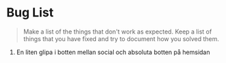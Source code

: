 # Bug List

> Make a list of the things that don't work as expected. Keep a list of things that you have fixed and try to document how you solved them.

1. En liten glipa i botten mellan social och absoluta botten på hemsidan
